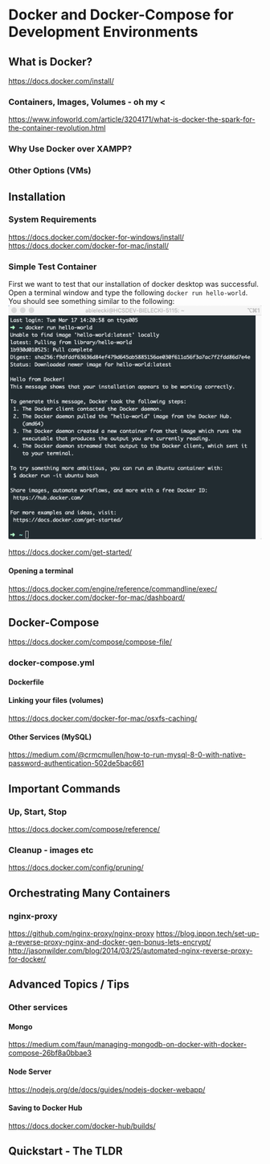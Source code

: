 # Docker and Docker-Compose for Development Environments

## What is Docker? 
<https://docs.docker.com/install/>

### Containers, Images, Volumes - oh my <
<https://www.infoworld.com/article/3204171/what-is-docker-the-spark-for-the-container-revolution.html>
### Why Use Docker over XAMPP?
### Other Options (VMs)

## Installation

### System Requirements
<https://docs.docker.com/docker-for-windows/install/>
<https://docs.docker.com/docker-for-mac/install/>

### Simple Test Container
First we want to test that our installation of docker desktop was successful.  Open a terminal 
window and type the following `docker run hello-world`.  You should see something similar to the 
following:
![hello-world example](images/hello-world.png)

<https://docs.docker.com/get-started/>
#### Opening a terminal
<https://docs.docker.com/engine/reference/commandline/exec/>
<https://docs.docker.com/docker-for-mac/dashboard/>

## Docker-Compose
<https://docs.docker.com/compose/compose-file/>
### docker-compose.yml
#### Dockerfile
#### Linking your files (volumes)
<https://docs.docker.com/docker-for-mac/osxfs-caching/>
#### Other Services (MySQL)
<https://medium.com/@crmcmullen/how-to-run-mysql-8-0-with-native-password-authentication-502de5bac661>


## Important Commands
### Up, Start, Stop
<https://docs.docker.com/compose/reference/>
### Cleanup - images etc
<https://docs.docker.com/config/pruning/>

## Orchestrating Many Containers
### nginx-proxy 
<https://github.com/nginx-proxy/nginx-proxy>
<https://blog.ippon.tech/set-up-a-reverse-proxy-nginx-and-docker-gen-bonus-lets-encrypt/>
<http://jasonwilder.com/blog/2014/03/25/automated-nginx-reverse-proxy-for-docker/>

## Advanced Topics / Tips
### Other services
#### Mongo
<https://medium.com/faun/managing-mongodb-on-docker-with-docker-compose-26bf8a0bbae3>
#### Node Server 
<https://nodejs.org/de/docs/guides/nodejs-docker-webapp/>
#### Saving to Docker Hub
<https://docs.docker.com/docker-hub/builds/>

## Quickstart - The TLDR

